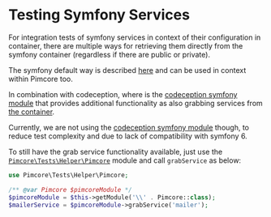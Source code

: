 # Testing Symfony Services

For integration tests of symfony services in context of their configuration in container, there are multiple ways for 
retrieving them directly from the symfony container (regardless if there are public or private). 

The symfony default way is described [here](https://symfony.com/doc/current/testing.html#retrieving-services-in-the-test)
and can be used in context within Pimcore too. 

In combination with codeception, where is the [codeception symfony module](https://codeception.com/docs/modules/Symf) 
that provides additional functionality as also grabbing services from 
[the container](https://codeception.com/docs/modules/Symfony#grabService). 

Currently, we are not using the [codeception symfony module](https://codeception.com/docs/modules/Symf) though, 
to reduce test complexity and due to lack of compatibility with symfony 6.

To still have the grab service functionality available, just use the 
[`Pimcore\Tests\Helper\Pimcore`](https://github.com/pimcore/pimcore/blob/10.x/tests/_support/Helper/Pimcore.php#L101) 
module and call `grabService` as below: 

```php
use Pimcore\Tests\Helper\Pimcore;

/** @var Pimcore $pimcoreModule */
$pimcoreModule = $this->getModule('\\' . Pimcore::class);
$mailerService = $pimcoreModule->grabService('mailer');
```
